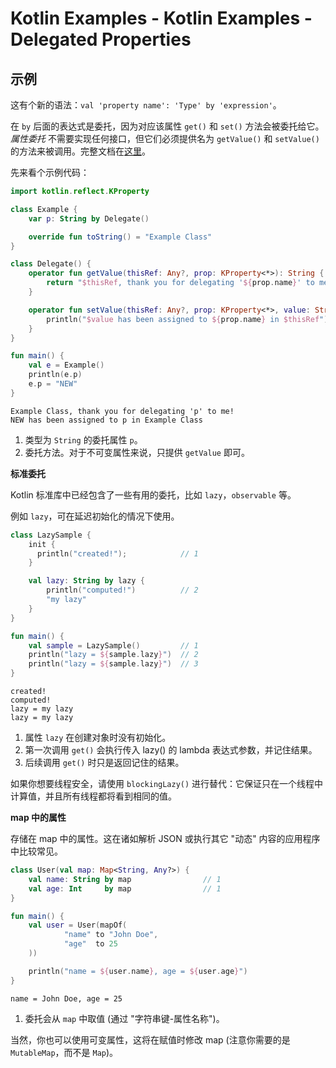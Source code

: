 # Kotlin Examples - Kotlin Examples - Delegated Properties

## 示例

这有个新的语法：`val 'property name': 'Type' by 'expression'`。

在 `by` 后面的表达式是委托，因为对应该属性 `get()` 和 `set()` 方法会被委托给它。*属性委托* 不需要实现任何接口，但它们必须提供名为 `getValue()` 和 `setValue()` 的方法来被调用。完整文档在[这里](http://kotlinlang.org/docs/reference/delegated-properties.html)。

先来看个示例代码：

```kt
import kotlin.reflect.KProperty

class Example {
    var p: String by Delegate()                                               // 1

    override fun toString() = "Example Class"
}

class Delegate() {
    operator fun getValue(thisRef: Any?, prop: KProperty<*>): String {        // 2     
        return "$thisRef, thank you for delegating '${prop.name}' to me!"
    }

    operator fun setValue(thisRef: Any?, prop: KProperty<*>, value: String) { // 2
        println("$value has been assigned to ${prop.name} in $thisRef")
    }
}

fun main() {
    val e = Example()
    println(e.p)
    e.p = "NEW"
}
```

```
Example Class, thank you for delegating 'p' to me!
NEW has been assigned to p in Example Class
```

1. 类型为 `String` 的委托属性 `p`。
2. 委托方法。对于不可变属性来说，只提供 `getValue` 即可。


**标准委托**

Kotlin 标准库中已经包含了一些有用的委托，比如 `lazy`，`observable` 等。

例如 `lazy`，可在延迟初始化的情况下使用。

```kt
class LazySample {
    init {
      println("created!");            // 1
    }

    val lazy: String by lazy {
        println("computed!")          // 2
        "my lazy"
    }
}

fun main() {
    val sample = LazySample()         // 1
    println("lazy = ${sample.lazy}")  // 2
    println("lazy = ${sample.lazy}")  // 3
}
```

```
created!
computed!
lazy = my lazy
lazy = my lazy
```

1. 属性 `lazy` 在创建对象时没有初始化。
2. 第一次调用 `get()` 会执行传入 lazy() 的 lambda 表达式参数，并记住结果。
3. 后续调用 `get()` 时只是返回记住的结果。

如果你想要线程安全，请使用 `blockingLazy()` 进行替代：它保证只在一个线程中计算值，并且所有线程都将看到相同的值。


**map 中的属性**

存储在 map 中的属性。这在诸如解析 JSON 或执行其它 "动态" 内容的应用程序中比较常见。

```kt
class User(val map: Map<String, Any?>) {
    val name: String by map                // 1
    val age: Int     by map                // 1
}

fun main() {
    val user = User(mapOf(
            "name" to "John Doe",
            "age"  to 25
    ))

    println("name = ${user.name}, age = ${user.age}")
}
```

```
name = John Doe, age = 25
```

1. 委托会从 `map` 中取值 (通过 "字符串键-属性名称")。


当然，你也可以使用可变属性，这将在赋值时修改 map (注意你需要的是 `MutableMap`，而不是 `Map`)。
